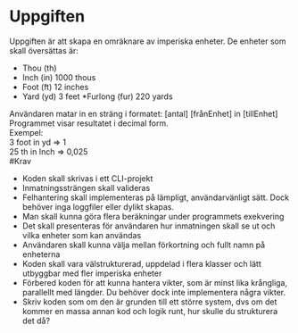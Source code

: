 # Uppgiften 
Uppgiften är att skapa en omräknare av imperiska enheter. 
De enheter som skall översättas är: 
* Thou (th) 
* Inch (in) 1000 thous 
* Foot (ft) 12 inches 
* Yard (yd) 3 feet 
*Furlong (fur) 220 yards 


Användaren matar in en sträng i formatet: [antal] [frånEnhet] in [tillEnhet]  
Programmet visar resultatet i decimal form.  
Exempel:  
3 foot in yd => 1  
25 th in Inch => 0,025  
#Krav 
* Koden skall skrivas i ett CLI-projekt  
* Inmatningssträngen skall valideras  
* Felhantering skall implementeras på lämpligt, användarvänligt sätt. Dock behöver inga loggfiler eller dylikt  skapas.  
* Man skall kunna göra flera beräkningar under programmets exekvering   
* Det skall presenteras för användaren hur inmatningen skall se ut och vilka enheter som kan användas 
* Användaren skall kunna välja mellan förkortning och fullt namn på enheterna  
* Koden skall vara välstrukturerad, uppdelad i flera klasser och lätt utbyggbar med fler imperiska enheter 
* Förbered koden för att kunna hantera vikter, som är minst lika krångliga, parallellt med längder. Du behöver dock inte implementera några vikter. 
* Skriv koden som om den är grunden till ett större system, dvs om det kommer en massa annan kod och logik runt, hur skulle du strukturera det då? 

